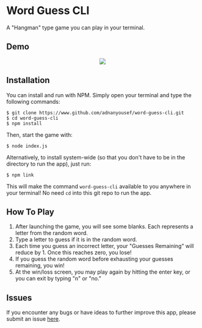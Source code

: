 # Word Guess CLI
A "Hangman" type game you can play in your terminal.

## Demo
<p align="center">
<img src="https://adnanyousef.github.io/word-guess-cli/demo.svg">
</p>

## Installation
You can install and run with NPM. Simply open your terminal and type the following commands:
```
$ git clone https://www.github.com/adnanyousef/word-guess-cli.git
$ cd word-guess-cli
$ npm install
```
Then, start the game with:
```
$ node index.js
```
Alternatively, to install system-wide (so that you don't have to be in the directory to run the app), just run:
```
$ npm link
```
This will make the command `word-guess-cli` available to you anywhere in your terminal! No need `cd` into this git repo to run the app.

## How To Play
1. After launching the game, you will see some blanks. Each represents a letter from the random word.
2. Type a letter to guess if it is in the random word.
3. Each time you guess an incorrect letter, your "Guesses Remaining" will reduce by 1. Once this reaches zero, you lose!
4. If you guess the random word before exhausting your guesses remaining, you win!
5. At the win/loss screen, you may play again by hitting the enter key, or you can exit by typing "n" or "no."

## Issues
If you encounter any bugs or have ideas to further improve this app, please submit an issue [here](https://github.com/adnanyousef/word-guess-cli/issues).